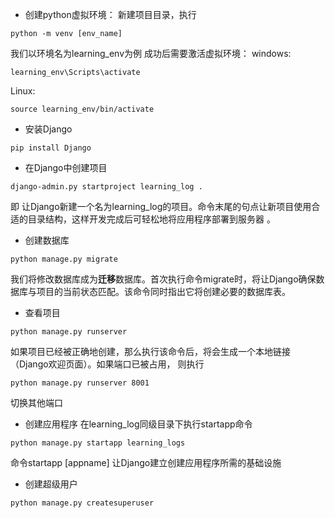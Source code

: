 - 创建python虚拟环境：
新建项目目录，执行
```
python -m venv [env_name]
```
我们以环境名为learning_env为例
成功后需要激活虚拟环境：
windows:
```
learning_env\Scripts\activate
```
Linux:
```
source learning_env/bin/activate
```

- 安装Django
```
pip install Django
```
- 在Django中创建项目
```
django-admin.py startproject learning_log .
```
即 让Django新建一个名为learning_log的项目。命令末尾的句点让新项目使用合适的目录结构，这样开发完成后可轻松地将应用程序部署到服务器 。
- 创建数据库
```
python manage.py migrate
```
我们将修改数据库成为**迁移**数据库。首次执行命令migrate时，将让Django确保数据库与项目的当前状态匹配。该命令同时指出它将创建必要的数据库表。
- 查看项目
```
python manage.py runserver
```
如果项目已经被正确地创建，那么执行该命令后，将会生成一个本地链接（Django欢迎页面）。如果端口已被占用， 则执行
```
python manage.py runserver 8001
```
切换其他端口
- 创建应用程序
在learning_log同级目录下执行startapp命令
```
python manage.py startapp learning_logs
```
命令startapp [appname] 让Django建立创建应用程序所需的基础设施

- 创建超级用户
```
python manage.py createsuperuser
```
